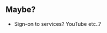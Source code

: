 <!--* Command line arguments to specify host explicitly-->

## Maybe?

* Sign-on to services? YouTube etc..?